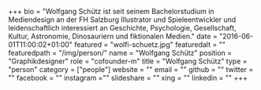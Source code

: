+++
bio = "Wolfgang Schütz ist seit seinem Bachelorstudium in Mediendesign an der FH Salzburg Illustrator und Spieleentwickler und leidenschaftlich interessiert an Geschichte, Psychologie, Gesellschaft, Kultur, Astronomie, Dinosauriern und fiktionalen Medien."
date = "2016-06-01T11:00:02+01:00"
featured = "wolfi-schuetz.jpg"
featuredalt = ""
featuredpath = "/img/person/"
name = "Wolfgang Schütz"
position = "Graphikdesigner"
role = "cofounder-m"
title = "Wolfgang Schütz"
type = "person"
category = ["people"]
website = ""
email = ""
github = ""
twitter = ""
facebook = ""
instagram =""
slideshare = ""
xing = ""
linkedin = ""
+++
